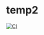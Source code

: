 # temp2

[![CI](https://github.com/kidhanna/temp2/actions/workflows/blank.yml/badge.svg)](https://github.com/kidhanna/temp2/actions/workflows/blank.yml)
